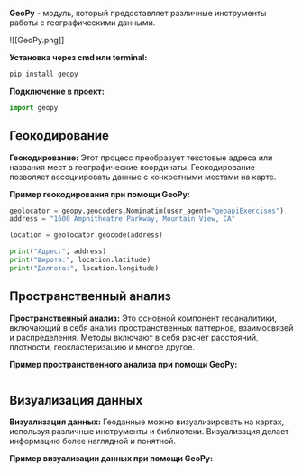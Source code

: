 **GeoPy** - модуль, который предоставляет различные инструменты работы с географическими данными.

![[GeoPy.png]]

**Установка через cmd или terminal:**

```Python
pip install geopy
```

**Подключение в проект:**

```Python
import geopy
```

## Геокодирование

**Геокодирование:** Этот процесс преобразует текстовые адреса или названия мест в географические координаты. Геокодирование позволяет ассоциировать данные с конкретными местами на карте.

**Пример геокодирования при помощи GeoPy:**

```Python
geolocator = geopy.geocoders.Nominatim(user_agent="geoapiExercises")
address = "1600 Amphitheatre Parkway, Mountain View, CA"

location = geolocator.geocode(address)

print("Адрес:", address)
print("Широта:", location.latitude)
print("Долгота:", location.longitude)
```

## Пространственный анализ

**Пространственный анализ:** Это основной компонент геоаналитики, включающий в себя анализ пространственных паттернов, взаимосвязей и распределения. Методы включают в себя расчет расстояний, плотности, геокластеризацию и многое другое.

**Пример пространственного анализа при помощи GeoPy:**

```Python

```

## Визуализация данных

**Визуализация данных:** Геоданные можно визуализировать на картах, используя различные инструменты и библиотеки. Визуализация делает информацию более наглядной и понятной.

**Пример визуализации данных при помощи GeoPy:**

```Python

```